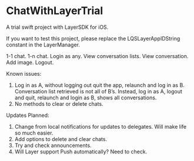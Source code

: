# ChatWithLayerTrial
A trial swift project with LayerSDK for iOS. 

If you want to test this project, please replace the LQSLayerAppIDString constant in the LayerManager. 

1-1 chat. 1-n chat.
Login as any.
View conversation lists.
View conversation.
Add image.
Logout.

Known issues:
1) Log in as A, without logging out quit the app, relaunch and log in
as B. Conversation list retrieved is not all of B’s. Instead, log in as
A, logout and quit, relaunch and login as B, shows all conversations.
2) No methods to clear or delete chats.

Updates Planned:
1) Change from local notifications for updates to delegates. Will make life so much easier.
2) Add options to delete and clear chats. 
3) Try and check announcements. 
4) Will Layer support Push automatically? Need to check.
